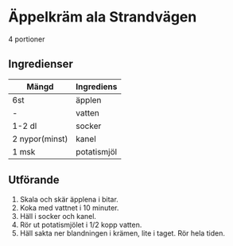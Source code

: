 # Äppelkräm ala Strandvägen
4 portioner
## Ingredienser

Mängd|Ingrediens
------------ | -------------
6st | äpplen
\- | vatten
1-2 dl | socker
2 nypor(minst) | kanel
1 msk |potatismjöl

## Utförande
1. Skala och skär äpplena i bitar.
2. Koka med vattnet i 10 minuter.
3. Häll i socker och kanel.
4. Rör ut potatismjölet i 1/2 kopp vatten.
5. Häll sakta ner blandningen i krämen, lite i taget. Rör hela tiden.
